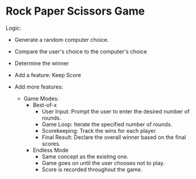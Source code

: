 # Rock Paper Scissors Game

Logic:

- Generate a random computer choice.
- Compare the user's choice to the computer's choice
- Determine the winner

- Add a feature: Keep Score

- Add more features:
  - Game Modes:
    - Best-of-x
      - User Input: Prompt the user to enter the desired number of rounds.
      - Game Loop: Iterate the specified number of rounds.
      - Scorekeeping: Track the wins for each player.
      - Final Result: Declare the overall winner based on the final scores.
    - Endless Mode
      - Same concept as the existing one.
      - Game goes on until the user chooses not to play.
      - Score is recorded throughout the game.
